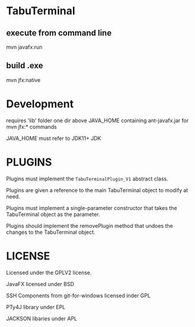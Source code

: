 TabuTerminal
============

execute from command line
---------
mvn javafx:run

build .exe
----------
mvn jfx:native


Development
===========
requires 'lib' folder one dir above JAVA_HOME containing ant-javafx.jar for mvn jfx:* commands

JAVA_HOME must refer to JDK11+ JDK



PLUGINS
===========
Plugins must implement the `` TabuTerminalPlugin_V1 `` abstract class. 

Plugins are given a reference to the main TabuTerminal object to modify at need.

Plugins must implement a single-parameter constructor that takes the TabuTerminal object as the parameter.
   
Plugins should implement the removePlugin method that undoes the changes to the TabuTerminal object.  

LICENSE
=========
Licensed under the GPLV2 license.  

JavaFX licensed under BSD 

SSH Components from git-for-windows licensed inder GPL

PTy4J library under EPL

JACKSON libaries under APL



